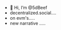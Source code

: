 - 👋 Hi, I’m @5dBeef
- decentralized.social....
- on evm's.....
- new narrative .....

<!---
5dBeef/5dBeef is a ✨ special ✨ repository because its `README.md` (this file) appears on your GitHub profile.
You can click the Preview link to take a look at your changes.
--->
